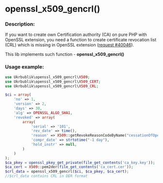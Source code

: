 # openssl_x509_gencrl()

### Description:
If you want to create own Certification authority (CA) on pure PHP with OpenSSL extension, 
you need a function to create certificate revocation list (CRL) which is missing in OpenSSL extension ([request #40046](https://bugs.php.net/bug.php?id=40046)).

This lib implements such function - **openssl_x509_gencrl()**

### Usage example:
```php
use Ukrbublik\openssl_x509_gencrl\X509;
use Ukrbublik\openssl_x509_gencrl\X509_CERT;
use Ukrbublik\openssl_x509_gencrl\X509_CRL;

$ci = array(
	'no' => 1,
	'version' => 2,
	'days' => 30,
	'alg' => OPENSSL_ALGO_SHA1,
	'revoked' => array(
		array(
			'serial' => '101',
			'rev_date' => time(),
			'reason' => X509::getRevokeReasonCodeByName("cessationOfOperation"),
			'compr_date' => strtotime("-1 day"),
			'hold_instr' => null,
		)
	)
);
$ca_pkey = openssl_pkey_get_private(file_get_contents('ca_key.key'));
$ca_cert = X509::pem2der(file_get_contents('ca_cert.cer'));
$crl_data = openssl_x509_gencrl($ci, $ca_pkey, $ca_cert);
//$crl_data contains CRL in DER format
```



